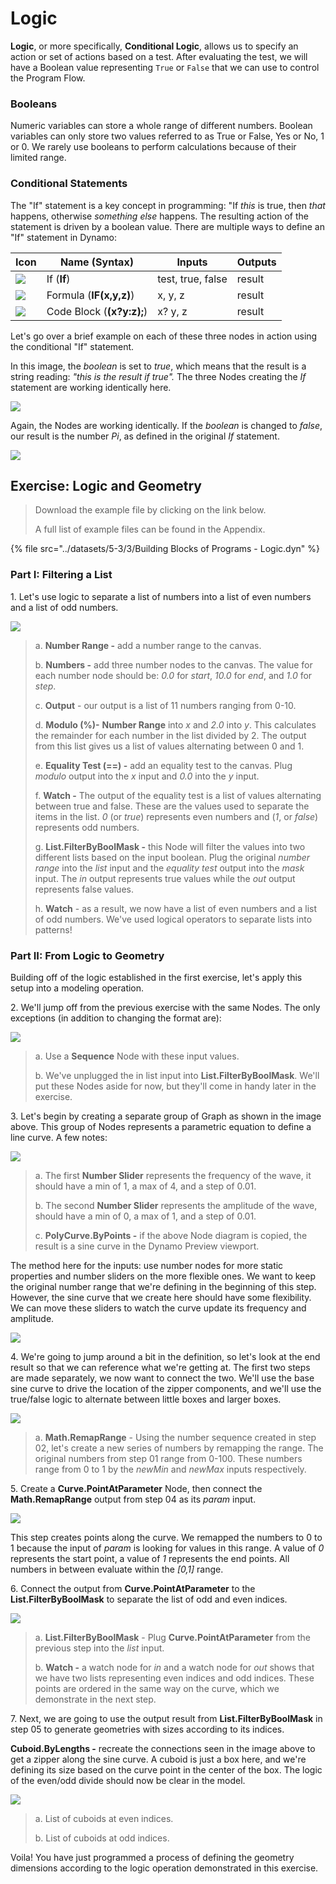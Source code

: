 # Logic

**Logic**, or more specifically, **Conditional Logic**, allows us to specify an action or set of actions based on a test. After evaluating the test, we will have a Boolean value representing `True` or `False` that we can use to control the Program Flow.

### Booleans

Numeric variables can store a whole range of different numbers. Boolean variables can only store two values referred to as True or False, Yes or No, 1 or 0. We rarely use booleans to perform calculations because of their limited range.

### Conditional Statements

The "If" statement is a key concept in programming: "If _this_ is true, then _that_ happens, otherwise _something else_ happens. The resulting action of the statement is driven by a boolean value. There are multiple ways to define an "If" statement in Dynamo:

| Icon                                            | Name (Syntax)             | Inputs            | Outputs |
| ----------------------------------------------- | ------------------------- | ----------------- | ------- |
| ![](../images/5-3/3/If.jpg)         | If (**If**)               | test, true, false | result  |
| ![](../images/5-3/3/Formula.jpg)          | Formula (**IF(x,y,z)**)   | x, y, z           | result  |
| ![](../images/5-3/3/CodeBlock.jpg) | Code Block (**(x?y:z);**) | x? y, z           | result  |

Let's go over a brief example on each of these three nodes in action using the conditional "If" statement.

In this image, the _boolean_ is set to _true_, which means that the result is a string reading: _"this is the result if true"._ The three Nodes creating the _If_ statement are working identically here.

![](../images/5-3/3/logic-conditionalstatements01false.jpg)

Again, the Nodes are working identically. If the _boolean_ is changed to _false_, our result is the number _Pi_, as defined in the original _If_ statement.

![](../images/5-3/3/logic-conditionalstatements02true.jpg)

## Exercise: Logic and Geometry

> Download the example file by clicking on the link below.
>
> A full list of example files can be found in the Appendix.

{% file src="../datasets/5-3/3/Building Blocks of Programs - Logic.dyn" %}

### Part I: Filtering a List

1\. Let's use logic to separate a list of numbers into a list of even numbers and a list of odd numbers.

![](../images/5-3/3/logic-exercisepartI-01.jpg)

> a. **Number Range -** add a number range to the canvas.
>
> b. **Numbers -** add three number nodes to the canvas. The value for each number node should be: _0.0_ for _start_, _10.0_ for _end_, and _1.0_ for _step_.
>
> c. **Output** - our output is a list of 11 numbers ranging from 0-10.
>
> d. **Modulo (%)-** **Number Range** into _x_ and _2.0_ into _y_. This calculates the remainder for each number in the list divided by 2. The output from this list gives us a list of values alternating between 0 and 1.
>
> e. **Equality Test (==) -** add an equality test to the canvas. Plug _modulo_ output into the _x_ input and _0.0_ into the _y_ input.
>
> f. **Watch -** The output of the equality test is a list of values alternating between true and false. These are the values used to separate the items in the list. _0_ (or _true_) represents even numbers and (_1_, or _false_) represents odd numbers.
>
> g. **List.FilterByBoolMask -** this Node will filter the values into two different lists based on the input boolean. Plug the original _number range_ into the _list_ input and the _equality test_ output into the _mask_ input. The _in_ output represents true values while the _out_ output represents false values.
>
> h. **Watch** - as a result, we now have a list of even numbers and a list of odd numbers. We've used logical operators to separate lists into patterns!

### Part II: From Logic to Geometry

Building off of the logic established in the first exercise, let's apply this setup into a modeling operation.

2\. We'll jump off from the previous exercise with the same Nodes. The only exceptions (in addition to changing the format are):

![](../images/5-3/3/logic-exercisepartII-01.jpg)

> a. Use a **Sequence** Node with these input values.
>
> b. We've unplugged the in list input into **List.FilterByBoolMask**. We'll put these Nodes aside for now, but they'll come in handy later in the exercise.

3\. Let's begin by creating a separate group of Graph as shown in the image above. This group of Nodes represents a parametric equation to define a line curve. A few notes:

![](../images/5-3/3/logic-exercisepartII-02.jpg)

> a. The first **Number Slider** represents the frequency of the wave, it should have a min of 1, a max of 4, and a step of 0.01.
>
> b. The second **Number Slider** represents the amplitude of the wave, should have a min of 0, a max of 1, and a step of 0.01.
>
> c. **PolyCurve.ByPoints -** if the above Node diagram is copied, the result is a sine curve in the Dynamo Preview viewport.

The method here for the inputs: use number nodes for more static properties and number sliders on the more flexible ones. We want to keep the original number range that we're defining in the beginning of this step. However, the sine curve that we create here should have some flexibility. We can move these sliders to watch the curve update its frequency and amplitude.

![](../images/5-3/3/logic-exercisepartII-03.gif)

4\. We're going to jump around a bit in the definition, so let's look at the end result so that we can reference what we're getting at. The first two steps are made separately, we now want to connect the two. We'll use the base sine curve to drive the location of the zipper components, and we'll use the true/false logic to alternate between little boxes and larger boxes.

![](../images/5-3/3/logic-exercisepartII-04.jpg)

> a. **Math.RemapRange** - Using the number sequence created in step 02, let's create a new series of numbers by remapping the range. The original numbers from step 01 range from 0-100. These numbers range from 0 to 1 by the _newMin_ and _newMax_ inputs respectively.

5\. Create a **Curve.PointAtParameter** Node, then connect the **Math.RemapRange** output from step 04 as its _param_ input.

![](../images/5-3/3/logic-exercisepartII-05.jpg)

This step creates points along the curve. We remapped the numbers to 0 to 1 because the input of _param_ is looking for values in this range. A value of _0_ represents the start point, a value of _1_ represents the end points. All numbers in between evaluate within the _\[0,1]_ range.

6\. Connect the output from **Curve.PointAtParameter** to the **List.FilterByBoolMask** to separate the list of odd and even indices.

![](../images/5-3/3/logic-exercisepartII-06.jpg)

> a. **List.FilterByBoolMask** - Plug **Curve.PointAtParameter** from the previous step into the _list_ input.
>
> b. **Watch -** a watch node for _in_ and a watch node for _out_ shows that we have two lists representing even indices and odd indices. These points are ordered in the same way on the curve, which we demonstrate in the next step.

7\. Next, we are going to use the output result from **List.FilterByBoolMask** in step 05 to generate geometries with sizes according to its indices.

**Cuboid.ByLengths -** recreate the connections seen in the image above to get a zipper along the sine curve. A cuboid is just a box here, and we're defining its size based on the curve point in the center of the box. The logic of the even/odd divide should now be clear in the model.

![](../images/5-3/3/logic-exercisepartII-07.jpg)

> a. List of cuboids at even indices.
>
> b. List of cuboids at odd indices.

Voila! You have just programmed a process of defining the geometry dimensions according to the logic operation demonstrated in this exercise.

